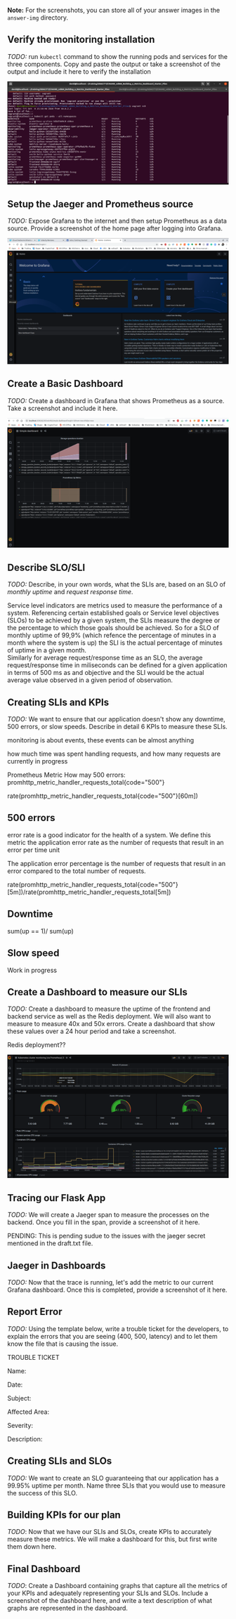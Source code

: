 **Note:** For the screenshots, you can store all of your answer images in the `answer-img` directory.

## Verify the monitoring installation

*TODO:* run `kubectl` command to show the running pods and services for the three components. Copy and paste the output or take a screenshot of the output and include it here to verify the installation

![KubeGetPodsOutput](answer-img/ScreenshotKubeGetPods.png)


## Setup the Jaeger and Prometheus source
*TODO:* Expose Grafana to the internet and then setup Prometheus as a data source. Provide a screenshot of the home page after logging into Grafana.

![HomeGrafana](answer-img/ScreenshotHomeGrafana.png)

## Create a Basic Dashboard
*TODO:* Create a dashboard in Grafana that shows Prometheus as a source. Take a screenshot and include it here.

![DashboardGrafana](answer-img/DashboardGrafanaScreenshot.png)

## Describe SLO/SLI
*TODO:* Describe, in your own words, what the SLIs are, based on an SLO of *monthly uptime* and *request response time*. 

Service level indicators are metrics used to measure the performance of a system. Referencing certain established goals or Service level objectives (SLOs) to be achieved by a given system, the SLIs measure the degree or the percentage to which those goals should be achieved.
So for a SLO of monthly uptime of 99,9% (which refence the percentage of minutes in a month where the system is up) the SLI is the actual percentage of minutes of uptime in a given month.  
Similarly for average request/response time as an SLO, the average request/response time in miliseconds can be defined for a given application in terms of 500 ms as and objective and the SLI would be the actual average value observed in a given period of observation.

## Creating SLIs and KPIs
*TODO:* We want to ensure that our application doesn't show any downtime, 500 errors, or slow speeds. Describe in detail 6 KPIs to measure these SLIs.

monitoring is about events, these events can be almost anything

how much time was spent handling requests, and how many requests are currently in progress

Prometheus Metric How may 500 errors:
promhttp_metric_handler_requests_total{code="500"}

rate(promhttp_metric_handler_requests_total{code="500"}[60m])

500 errors
----------

error rate is a good indicator for the health of a system. We define this metric the application error rate as the number of requests that result in an error per time unit

The application error percentage is the number of requests that result in an error compared to the total number of requests.

rate(promhttp_metric_handler_requests_total{code="500"}[5m])/rate(promhttp_metric_handler_requests_total[5m])


Downtime
--------

sum(up == 1)/ sum(up)


Slow speed
-----------

Work in progress

## Create a Dashboard to measure our SLIs
*TODO:* Create a dashboard to measure the uptime of the frontend and backend service as well as the Redis deployment. We will also want to measure to measure 40x and 50x errors. Create a dashboard that show these values over a 24 hour period and take a screenshot.

Redis deployment??

![DashBoardMeasuresScreenshot](answer-img/DashBoardMeasuresScreenshot.png)

## Tracing our Flask App
*TODO:*  We will create a Jaeger span to measure the processes on the backend. Once you fill in the span, provide a screenshot of it here. 

PENDING: This is pending sudue to the issues with the jaeger secret mentioned in the draft.txt file. 

## Jaeger in Dashboards
*TODO:* Now that the trace is running, let's add the metric to our current Grafana dashboard. Once this is completed, provide a screenshot of it here.

## Report Error
*TODO:* Using the template below, write a trouble ticket for the developers, to explain the errors that you are seeing (400, 500, latency) and to let them know the file that is causing the issue.

TROUBLE TICKET

Name: 

Date: 

Subject: 

Affected Area:

Severity:

Description: 


## Creating SLIs and SLOs
*TODO:* We want to create an SLO guaranteeing that our application has a 99.95% uptime per month. Name three SLIs that you would use to measure the success of this SLO.

## Building KPIs for our plan
*TODO*: Now that we have our SLIs and SLOs, create KPIs to accurately measure these metrics. We will make a dashboard for this, but first write them down here.

## Final Dashboard
*TODO*: Create a Dashboard containing graphs that capture all the metrics of your KPIs and adequately representing your SLIs and SLOs. Include a screenshot of the dashboard here, and write a text description of what graphs are represented in the dashboard.  

